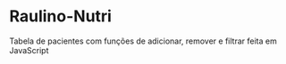 # Raulino-Nutri
Tabela de pacientes com funções de adicionar, remover e filtrar feita em JavaScript
